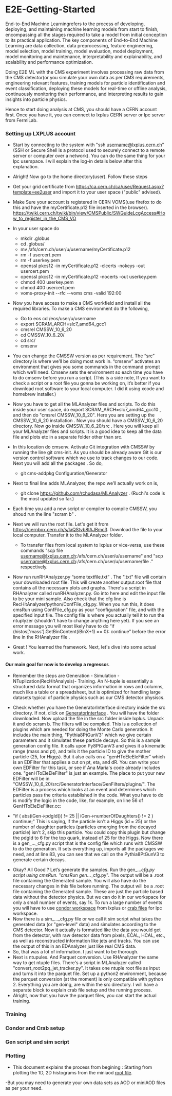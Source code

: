# E2E-Getting-Started
End-to-End Machine Learningrefers to the process of developing, deploying, and maintaining machine learning models from start to finish, encompassing all the stages required to take a model from initial conception to its practical application. The key components of End-to-End Machine Learning are data collection, data preprocessing, feature engineering, model selection, model training, model evaluation, model deployment, model monitoring and maintenance, interpretability and explainability, and scalability and performance optimization.

Doing E2E ML with the CMS experiment involves processing raw data from the CMS detector(or you simulate your own data as per CMS requirements, engineering relevant features, training models for particle identification and event classification, deploying these models for real-time or offline analysis, continuously monitoring their performance, and interpreting results to gain insights into particle physics.

Hence to start doing analysis at CMS, you should have a CERN account first. Once you have it, you can connect to lxplus CERN server or lpc server from FermiLab.

### Setting up LXPLUS account
- Start by connecting to the system with "ssh username@lxplus.cern.ch" (SSH or Secure Shell is a protocol used to securely connect to a remote server or computer over a network). You can do the same thing for your lpc userspace. I will explain the log-in details below after this explanation.
- Alright! Now go to the home directory(user). Follow these steps
- Get your grid certificate from https://ca.cern.ch/ca/user/Request.aspx?template=ee2user and import it to your user space ("public" advised).
- Make Sure your account is registered in CERN VOMS(use firefox to do this and have the myCertificate.p12 file inserted in the browser). https://twiki.cern.ch/twiki/bin/view/CMSPublic/SWGuideLcgAccess#How_to_register_in_the_CMS_VO
- In your user space do
  * mkdir .globus
  * cd .globus/
  * mv /afs/cern.ch/user/u/username/myCertificate.p12 
  * rm -f usercert.pem
  * rm -f userkey.pem
  * openssl pkcs12 -in myCertificate.p12 -clcerts -nokeys -out usercert.pem
  * openssl pkcs12 -in myCertificate.p12 -nocerts -out userkey.pem
  * chmod 400 userkey.pem
  * chmod 400 usercert.pem
  * voms-proxy-init --rfc --voms cms -valid 192:00

- Now you have access to make a CMS workfield and install all the required libraries. To make a CMS environment do the following,
  * Go to eos cd /eos/user/u/username
  * export SCRAM_ARCH=slc7_amd64_gcc1
  * cmsrel CMSSW_10_6_20
  * cd CMSSW_10_6_20/
  * cd src/
  * cmsenv
  
- You can change the CMSSW version as per requirement. The “src” directory is where we’ll be doing most work in. “cmsenv” activates an environment that gives you some commands in the command prompt which we’ll need. Cmsenv sets the environment so each time you have to do cmsenv before you run a script. (This is a side note, If you want to check a script or a root file you gonna be working on, it’s better if you download root software to your local computer. I did it using xcode and homebrew installer.)

- Now you have to get all the MLAnalyzer files and scripts. To do this inside your user space, do export SCRAM_ARCH=slc7_amd64_gcc10 , and then do "cmsrel CMSSW_10_6_20". Here you are setting up the CMSSW_10_6_20 installation . Now you should have a CMSSW_10_6_20 directory. Now go inside CMSSW_10_6_20/src . Here you will keep all your MLAnalyzer files and scripts. It is a good idea to keep all the data file and plots etc in a separate folder other than src.

- In this location do cmsenv. Activate Git integration with CMSSW by running the line git cms-init. As you should be already aware Git is our version control software which we use to track changes to our code. Next you will add all the packages . So do,
  * git cms-addpkg Configuration/Generator
- Next to final line adds MLAnalyzer, the repo we’ll actually work on is,
  * git clone https://github.com/rchudasa/MLAnalyzer . (Ruchi's code is the most updated so far.)
- Each time you add a new script or compiler to compile CMSSW,  you shoud run the line "scram b" .
- Next we will run the root file. Let's get it from https://cernbox.cern.ch/s/laQStvb8lAJBmc3. Download the file to your local computer. Transfer it to the MLAnalyzer folder.
  *  To transfer files from local system to lxplus or vice-versa, use these commands "scp file username@lxplus.cern.ch:/afs/cern.ch/user/u/username" and "scp username@lxplus.cern.ch:/afs/cern.ch/user/u/username/file ." respectively.  
- Now run runRHAnalyzer.py “some textfile.txt” . The ".txt" file will contain your downloaded root file. This will create another output.root file that contains all the necessary plots and graphs. There's a script in RHAnalyzer called runRHAnalyzer.py. Go into here and edit the input file to be your mini sample. Also check that the cfg line is RecHitAnalyzer/python/ConfFile_cfg.py. When you run this, it does cmsRun using ConfFile_cfg.py as your "configuration" file, and with the specified input file. The config file is where you actually tell it to run the ntuplyzer (shouldn't have to change anything here yet). If you see an error message you will most likely have to do 
“if (histos['mass'].GetBinContent(iBinX+1) == 0): continue” before the error line in the RHAnalyzer file .
- Great ! You learned the framework. Next, let's dive into some actual work.

#### Our main goal for now is to develop a regressor.
- Remember the steps are Generation - Simulation - NTuplization(RecHitAnalysis)- Training. An N-tuple is essentially a structured data format that organizes information in rows and columns, much like a table or a spreadsheet, but is optimized for handling large datasets typical of particle physics such as our CMS detector physiscs.
 
- Check whether you have the GeneratorInterface directory inside the src directory. If not, click on [GeneratorInterface](https://github.com/aviiacharya/E2E-Getting-Started/blob/main/GeneratorInterface.zip) . You will have the folder downloaded. Now upload the file in the src folder inside lxplus. Unpack it and do scram b. The filters will be compiled. This is a collection of plugins which are needed for doing the Monte Carlo generation. It includes the main thing, "Pythia8PtGunV3" which we give certain parameters and it simulates these particle decays. So this is a sample generation config file. It calls upon Py8PtGunV3 and gives it a kinematic range (mass and pt), and tells it the particle ID to give the mother particle (25, for Higgs). But it also calls on a "genHToEleEleFilter" which is an EDFilter that applies a cut on pt, eta, and dR. You can write your own EDFilter for this task, or see if Ana Maria's code already includes one. "genHToEleEleFilter" is just an example. The place to put your new EDFilter will be in "CMSSW_10_6_20/src/GeneratorInterface/GenFilters/plugins/". The EDFilter is a process which looks at an event and determines which particles pass the criteria established in the code. What you have to do is modify the logic in the code, like, for example, on line 56 of GenHToEleEleFilter.cc:
 * "if ( abs(iGen->pdgId()) != 25 || iGen->numberOfDaughters() != 2 ) continue;" This is saying, if the particle isn't a Higgs (id = 25) or the number of daughter particles (particles emerging from the decayed particle) isn't 2, skip this particle. You could copy this plugin but change the pdgId to 6 for the top quark, instead of 25 for the Higgs. Now there is a gen_..._cfg.py script that is the config file which runs with CMSSW to do the generation. It sets everything up, imports all the packages we need, and at line 83, you can see that we call on the Pythia8PtGunV3 to generate certain decays.

- Okay? All Good ? Let’s generate the samples. Run the gen_..._cfg.py script using cmsRun. "cmsRun gen_..._cfg.py". The output will be a .root file containing the Generated sample. You will also have do the necessary changes in this file before running. The output will be a .root file containing the Generated sample. These are just the particle based data without the detector physics. But we can do it in our workspace for only a small number of events, say 1k. To run a large number of events you will have to use [condor workspace](https://abpcomputing.web.cern.ch/computing_resources/cernbatch/)  from lxplus or [crab files](https://twiki.cern.ch/twiki/bin/view/CMSPublic/SWGuideCrab) for lpc workspace.
- Now there is a sim_..._cfg.py file or we call it sim script what takes the generated data (or "gen-level" data) and simulates according to the CMS detector. Now it actually is formatted like the data you would get from the detector, with raw detector data from pixels, ECAL, HCAL, etc., as well as reconstructed information like jets and tracks. You can use the output of this in an EDAnalyzer just like real CMS data.
- So, that was a lot of information. I just want to be thorough.
- Next is ntupules. And Parquet conversion. Use RHAnalyzer the same way to get ntuple files. There's a script in MLAnalyzer called "convert_root2pq_jet_tracker.py". It takes one ntuple root file as input and turns it into the parquet file. Set up a python2 environment, because the parquet conversion (at the moment) is only compatible with python 2. Everything you are doing, are within the src directory. I will have a separate block to explain crab file setup and the running process.
- Alright, now that you have the parquet files, you can start the actual training.

  
### Training

### Condor and Crab setup

### Gen script and sim script 

  







### Plotting
- This document explains the process from begining : Starting from plotting the 1D, 2D histograms from the miniaod [root file](https://github.com/aviiacharya/E2E-Getting-Started/blob/main/GetPlotsFromRootFile.ipynb). 

-But you may need to generate your own data sets as AOD or miniAOD files as per your need.
